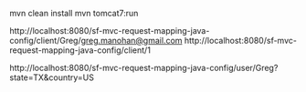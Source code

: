 mvn clean install
mvn tomcat7:run

http://localhost:8080/sf-mvc-request-mapping-java-config/client/Greg/greg.manohan@gmail.com
http://localhost:8080/sf-mvc-request-mapping-java-config/client/1

http://localhost:8080/sf-mvc-request-mapping-java-config/user/Greg?state=TX&country=US